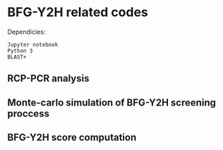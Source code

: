# BFG-Y2H related codes
Dependicies:

    Jupyter notebook
    Python 3
    BLAST+



## RCP-PCR analysis

## Monte-carlo simulation of BFG-Y2H screening proccess

## BFG-Y2H score computation

